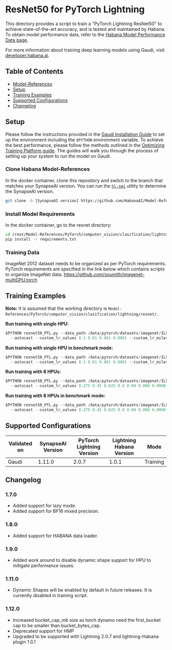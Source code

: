 # ResNet50 for PyTorch Lightning  

This directory provides a script to train a "PyTorch Lightning ResNet50" to achieve state-of-the-art accuracy, and is tested and maintained by Habana. To obtain model performance data, refer to the
[Habana Model Performance Data page](https://developer.habana.ai/resources/habana-training-models/#performance).

For more information about training deep learning models using Gaudi, visit [developer.habana.ai](https://developer.habana.ai/resources/).

## Table of Contents
  * [Model-References](../../../../../README.md)
  * [Setup](#setup)
  * [Training Examples ](#training-examples)
  * [Supported Configurations](#supported-configurations)
  * [Changelog](#changelog)

## Setup
Please follow the instructions provided in the [Gaudi Installation Guide](https://docs.habana.ai/en/latest/Installation_Guide/index.html) 
to set up the environment including the `$PYTHON` environment variable. To achieve the best performance, please follow the methods outlined in the [Optimizing Training Platform guide](https://docs.habana.ai/en/latest/PyTorch/Model_Optimization_PyTorch/Optimization_in_Training_Platform.html).
The guides will walk you through the process of setting up your system to run the model on Gaudi.  

### Clone Habana Model-References
In the docker container, clone this repository and switch to the branch that
matches your SynapseAI version. You can run the
[`hl-smi`](https://docs.habana.ai/en/latest/Management_and_Monitoring/System_Management_Tools_Guide/System_Management_Tools.html#hl-smi-utility-options)
utility to determine the SynapseAI version.
```bash
git clone -b [SynapseAI version] https://github.com/HabanaAI/Model-References
```
### Install Model Requirements
In the docker container, go to the resnet directory:
```bash
cd /root/Model-References/PyTorch/computer_vision/clasification/lightning/resnet/
pip install -r requirements.txt
```

### Training Data

ImageNet 2012 dataset needs to be organized as per PyTorch requirements. PyTorch requirements are specified in the link below which contains scripts to organize ImageNet data.
https://github.com/soumith/imagenet-multiGPU.torch

## Training Examples

**Note:** It is assumed that the working directory is `Model-References/PyTorch/computer_vision/clasification/lightning/resnet/`.

**Run training with single HPU:**
  ```python
  $PYTHON resnet50_PTL.py --data_path /data/pytorch/datasets/imagenet/ILSVRC2012/ --epochs 4 --print_freq 1 --max_train_batches 200 --hpu 1 \
    --autocast --custom_lr_values 0.1 0.01 0.001 0.0001 --custom_lr_milestones 0 30 60 80 
  ```
**Run training with single HPU in benchmark mode:**
  ```python
  $PYTHON resnet50_PTL.py --data_path /data/pytorch/datasets/imagenet/ILSVRC2012/ --epochs 4 --benchmark --max_train_batches 200 --hpu 1 \
    --autocast --custom_lr_values 0.1 0.01 0.001 0.0001 --custom_lr_milestones 0 30 60 80 
  ```
**Run training with 8 HPUs:**
  ```python
  $PYTHON resnet50_PTL.py --data_path /data/pytorch/datasets/imagenet/ILSVRC2012/ --epochs 4 --print_freq 1 --max_train_batches 200 --hpu 8 \
    --autocast --custom_lr_values 0.275 0.45 0.625 0.8 0.08 0.008 0.0008 --custom_lr_milestones 1 2 3 4 30 60 80
  ```
**Run training with 8 HPUs in benchmark mode:**
  ```python
  $PYTHON resnet50_PTL.py --data_path /data/pytorch/datasets/imagenet/ILSVRC2012/ --epochs 4 --benchmark --max_train_batches 200 --hpu 8 \
    --autocast --custom_lr_values 0.275 0.45 0.625 0.8 0.08 0.008 0.0008 --custom_lr_milestones 1 2 3 4 30 60 80
  ```
## Supported Configurations

| Validated on | SynapseAI Version | PyTorch Lightning Version | Lightning Habana Version | Mode |
|-----|-----|-----|-----|-----|
| Gaudi | 1.11.0 | 2.0.7 | 1.0.1 | Training |

## Changelog
### 1.7.0
 - Added support for lazy mode.
 - Added support for BF16 mixed precision.
### 1.8.0
 - Added support for HABANA data loader.
### 1.9.0
 - Added work around to disable dynamic shape support for HPU  to mitigate performance issues.
### 1.11.0
 - Dynamic Shapes will be enabled by default in future releases. It is currently disabled in training script.
### 1.12.0
 - Increased bucket_cap_mb size as torch dynamo need the first_bucket cap to be smaller than bucket_bytes_cap.
 - Deprecated support for HMP
 - Upgraded to be supported with Lightning 2.0.7 and lightning-Habana plugin 1.0.1
